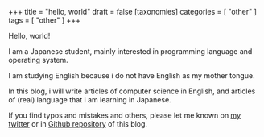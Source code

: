 +++
title = "hello, world"
draft = false
[taxonomies]
	categories = [ "other" ]
	tags = [ "other" ]
+++

Hello, world!

I am a Japanese student, mainly interested in programming language and operating system.

I am studying English because i do not have English as my mother tongue.

In this blog, i will write articles of computer science in English, and articles of (real) language that i am learning in Japanese.

If you find typos and mistakes and others, please let me known on [my twitter](https://twitter.com/hobo0xcc) or in [Github repository](https://github.com/hobo0xcc/Blog) of this blog.
